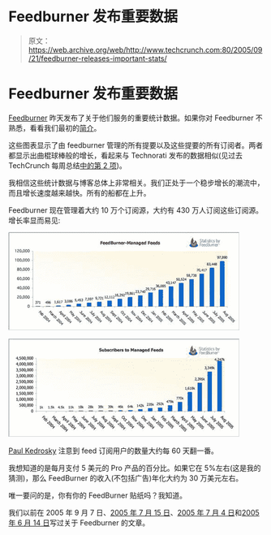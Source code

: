 # Feedburner 发布重要数据 

> 原文：<https://web.archive.org/web/http://www.techcrunch.com:80/2005/09/21/feedburner-releases-important-stats/>

# Feedburner 发布重要数据

 [Feedburner](https://web.archive.org/web/20221129064350/http://www.feedburner.com/) 昨天发布了关于他们服务的重要统计数据。如果你对 Feedburner 不熟悉，看看我们最初的[简介](https://web.archive.org/web/20221129064350/http://www.beta.techcrunch.com/?p=15)。

这些图表显示了由 feedburner 管理的所有提要以及这些提要的所有订阅者。两者都显示出曲棍球棒般的增长，看起来与 Technorati 发布的数据相似(见过去 TechCrunch 每周总结[中的第 2 项](https://web.archive.org/web/20221129064350/http://www.beta.techcrunch.com/category/this-week/page/2/))。

我相信这些统计数据与博客总体上非常相关。我们正处于一个稳步增长的潮流中，而且增长速度越来越快。所有的船都在上升。

Feedburner 现在管理着大约 10 万个订阅源，大约有 430 万人订阅这些订阅源。增长率显而易见:

![](img/8a4920dba4fba368d1dfa1cd211a8149.png)

![](img/4ba967e74904cbd3ec7dbc7689531c81.png)

[Paul Kedrosky](https://web.archive.org/web/20221129064350/http://paul.kedrosky.com/archives/001779.html) 注意到 feed 订阅用户的数量大约每 60 天翻一番。

我想知道的是每月支付 5 美元的 Pro 产品的百分比。如果它在 5%左右(这是我的猜测)，那么 FeedBurner 的收入(不包括广告)年化大约为 30 万美元左右。

唯一要问的是，你有你的 FeedBurner 贴纸吗？我知道。

我们以前在 2005 年 9 月 7 日、[2005 年 7 月 15 日](https://web.archive.org/web/20221129064350/http://www.beta.techcrunch.com/?p=86)、[2005 年 7 月 4 日](https://web.archive.org/web/20221129064350/http://www.beta.techcrunch.com/?p=67)和[2005 年 6 月 14 日](https://web.archive.org/web/20221129064350/http://www.beta.techcrunch.com/?p=15)写过关于 Feedburner 的文章。